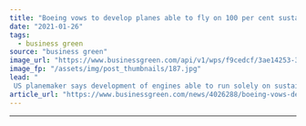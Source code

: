 ```yaml
---
title: "Boeing vows to develop planes able to fly on 100 per cent sustainable fuel by 2030"
date: "2021-01-26"
tags: 
  - business green
source: "business green"
image_url: "https://www.businessgreen.com/api/v1/wps/f9cedcf/3ae14253-319e-4a43-afa7-22a1c8840316/6/boeing-737-800-united-airlines-185x114.jpg"
image_fp: "/assets/img/post_thumbnails/187.jpg"
lead: "
 US planemaker says development of engines able to run solely on sustainable aviation fuels could deliver significant emissions savings ..."
article_url: "https://www.businessgreen.com/news/4026288/boeing-vows-develop-planes-able-fly-100-cent-sustainable-fuel-2030"
---
```


---
